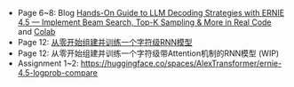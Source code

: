 + Page 6~8: Blog [Hands-On Guide to LLM Decoding Strategies with ERNIE 4.5 — Implement Beam Search, Top-K Sampling & More in Real Code](https://medium.com/@alex_paddleocr/hands-on-guide-to-llm-decoding-strategies-with-ernie-4-5-d35bb90e1c80) and [Colab](https://colab.research.google.com/drive/1BVUNRkQTRskQiMoZAbcuJE_EO5pOXX5F?usp=sharing)
+ Page 12: [从零开始组建并训练一个字符级RNN模型](https://aistudio.baidu.com/projectdetail/9511180)
+ Page 12: 从零开始组建并训练一个字符级带Attention机制的RNN模型 (WIP)
+ Assignment 1~2: https://huggingface.co/spaces/AlexTransformer/ernie-4.5-logprob-compare
